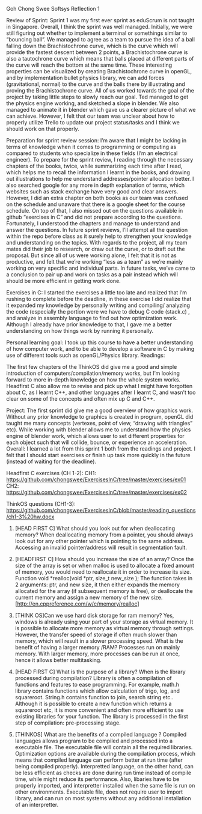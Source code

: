 Goh Chong Swee
Softsys Reflection 1

Review of Sprint:
	Sprint 1 was my first ever sprint as eduScrum is not taught in Singapore. Overall, I think the sprint was well managed. Initially, we were still figuring out whether to implement a terminal or somethings similar to “bouncing ball”. We managed to agree as a team to pursue the idea of a ball falling down the Brachistochrone curve, which is the curve which will provide the fastest descent between 2 points, a Brachistochrone curve is also a tautochrone curve which means that balls placed at different parts of the curve will reach the bottom at the same time. These interesting properties can be visualized by creating Brachistochrone curve in openGL, and by implementation bullet physics library, we can add forces (gravitational, normal) to the curve and the balls there by illustrating and proving the Brachistochrone curve. All of us worked towards the goal of the project by taking little steps to slowly reach our goal. Ted managed to get the physics engine working, and sketched a slope in blender. We also managed to animate it in blender which gave us a clearer picture of what we can achieve. 
However, I felt that our team was unclear about how to properly utilize Trello to update our project status/tasks and I think we should work on that properly. 

Preparation for sprint review session:
I’m aware that I might be lacking in terms of knowledge when it comes to programming or computing as compared to students who specialize in these fields (I’m an electrical engineer). To prepare for the sprint review, I reading through the necessary chapters of the books, twice, while summarizing each time after I read, which helps me to recall the information I learnt in the books, and drawing out illustrations to help me understand addresses/pointer allocation better. I also searched google for any more in depth explanation of terms, which websites such as stack exchange have very good and clear answers. However, I did an extra chapter on both books as our team was confused on the schedule and unaware that there is a google sheet for the course schedule. On top of that, I also missed out on the questions available in github “exercises in C” and did not prepare according to the questions. Fortunately, I understood the chapters and manage to understand and answer the questions. In future sprint reviews, I’ll attempt all the question within the repo before class as it surely help to strengthen your knowledge and understanding on the topics. 
With regards to the project, all my team mates did their job to research, or draw out the curve, or to draft out the proposal. But since all of us were working alone, I felt that it is not as productive, and felt that we’re working “less as a team” as we’re mainly working on very specific and individual parts. In future tasks, we’ve came to a conclusion to pair up and work on tasks as a pair instead which will should be more efficient in getting work done. 

Exercises in C: 
	I started the exercises a little too late and realized that I’m rushing to complete before the deadline, in these exercise I did realize that it expanded my knowledge by personally writing and compiling/ analyzing the code (especially the portion were we have to debug C code (stack.c) , and analyze in assembly language to find out how optimization work. Although I already have prior knowledge to that, I gave me a better understanding on how things work by running it personally. 
  
  Personal learning goal: 
	   I took up this course to have a better understanding of how computer work, and to be able to develop a software in C by making use     of different tools such as openGL/Physics library. 
  Readings:

  The first few chapters of the ThinkOS did give me a good and simple introduction of computers/compilation/memory works, but I’m looking   forward to more in-depth knowledge on how the whole system works. Headfirst C also allow me to revise and pick up what I might have       forgotten about C, as I learnt C++, and other languages after I learnt C, and wasn’t too clear on some of the concepts and often mix up   C and C++. 


Project: 
  The first sprint did give me a good overview of how graphics work. Without any prior knowledge to graphics is created in program, openGL did taught me many concepts (vertexes, point of view, “drawing with triangles” etc). While working with blender allows me to understand how the physics engine of blender work, which allows user to set different properties for each object such that will collide, bounce, or experience an acceleration. 
Overall:
   I learned a lot from this sprint 1 both from the readings and project. I felt that I should start exercises or finish up task more quickly in the future (instead of waiting for the deadline). 
	  
	  
Headfirst C exercises (CH 1-2):
CH1: https://github.com/chongswee/ExercisesInC/tree/master/exercises/ex01 
CH2: https://github.com/chongswee/ExercisesInC/tree/master/exercises/ex02

ThinkOS questions (CH1-3): 
https://github.com/chongswee/ExercisesInC/blob/master/reading_questions/ch1-3%20hw.docx


1.	[HEAD FIRST C] What should you look out for when deallocating memory?
When deallocating memory from a pointer, you should always look out for any other pointer which is pointing to the same address. Accessing an invalid pointer/address will result in segmentation fault.

2.	[HEADFIRST C] How should you increase the size of an array?
	Once the size of the array is set or when malloc is used to allocate a fixed amount of memory, you would need to reallocate it in order to increase its size.
Function void *realloc(void *ptr, size_t new_size );
The function takes in 2 arguments: ptr, and new size, it then either expands the memory allocated for the array (if subsequent memory is free), or deallocate the current memory and assign a new memory of the new size. 
[http://en.cppreference.com/w/c/memory/realloc]

3.	[THINK OS]Can we use hard disk storage for ram memory?
Yes, windows is already using your part of your storage as virtual memory. It is possible to allocate more memory as virtual memory through settings. However, the transfer speed of storage if often much slower than memory, which will result in a slower processing speed. 
What is the benefit of having a larger memory /RAM?
Processes run on mainly memory. With larger memory, more processes can be run at once, hence it allows better multitasking. 

4.	[HEAD FIRST C] What is the purpose of a library? When is the library processed during compilation?
Library is often a compilation of functions and features to ease programming. For example, math.h library contains functions which allow calculation of trigo, log, and squareroot. String.h contains function to join, search string etc.. Although it is possible to create a new function which returns a squareroot etc, it is more convenient and often more efficient to use existing libraries for your function. The library is processed in the first step of compilation: pre-processing stage. 
5. 	[THINKOS] What are the benefits of a compiled language ?
Compiled languages allows program to be compiled and processed into a executable file. The executable file will contain all the required libraries. Optimization options are available during the compilation process, which means that compiled language can perform better at run time (after being compiled properly). 
Interpretted language, on the other hand, can be less efficient as checks are done during run time instead of compile time, while might reduce its performance. Also, libaries have to be properly imported, and interpretter installed when the same file is run on other environments. 
Executable file, does not require user to import library, and can run on most systems without any additional installation of an interpretter. 
